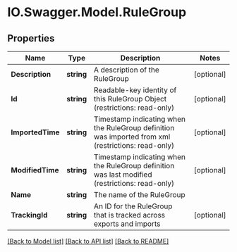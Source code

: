 # IO.Swagger.Model.RuleGroup
## Properties

Name | Type | Description | Notes
------------ | ------------- | ------------- | -------------
**Description** | **string** | A description of the RuleGroup | [optional] 
**Id** | **string** | Readable-key identity of this RuleGroup Object (restrictions: read-only) | [optional] 
**ImportedTime** | **string** | Timestamp indicating when the RuleGroup definition was imported from xml (restrictions: read-only) | [optional] 
**ModifiedTime** | **string** | Timestamp indicating when the RuleGroup definition was last modified (restrictions: read-only) | [optional] 
**Name** | **string** | The name of the RuleGroup | 
**TrackingId** | **string** | An ID for the RuleGroup that is tracked across exports and imports | [optional] 

[[Back to Model list]](../README.md#documentation-for-models) [[Back to API list]](../README.md#documentation-for-api-endpoints) [[Back to README]](../README.md)

